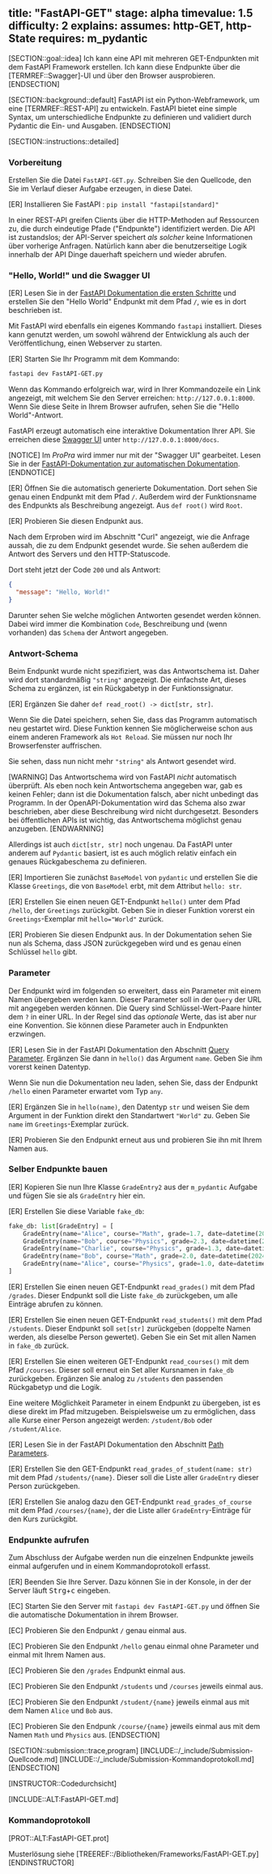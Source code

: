 title: "FastAPI-GET"
stage: alpha
timevalue: 1.5
difficulty: 2
explains:
assumes: http-GET, http-State
requires: m_pydantic
---

[SECTION::goal::idea]
Ich kann eine API mit mehreren GET-Endpunkten mit dem FastAPI Framework erstellen.
Ich kann diese Endpunkte über die [TERMREF::Swagger]-UI und über den Browser ausprobieren.
[ENDSECTION]


[SECTION::background::default]
FastAPI ist ein Python-Webframework, um eine [TERMREF::REST-API] zu entwickeln.
FastAPI bietet eine simple Syntax, um unterschiedliche Endpunkte zu definieren
und validiert durch Pydantic die Ein- und Ausgaben.
[ENDSECTION]


[SECTION::instructions::detailed]


### Vorbereitung

Erstellen Sie die Datei `FastAPI-GET.py`.
Schreiben Sie den Quellcode, den Sie im Verlauf dieser Aufgabe erzeugen, in diese Datei.

[ER] Installieren Sie FastAPI : `pip install "fastapi[standard]"`


In einer REST-API greifen Clients über die HTTP-Methoden auf Ressourcen zu,
die durch eindeutige Pfade ("Endpunkte") identifiziert werden.
Die API ist zustandslos; 
der API-Server speichert _als solcher_ keine Informationen über vorherige Anfragen.
Natürlich kann aber die benutzerseitige Logik innerhalb der API Dinge dauerhaft speichern
und wieder abrufen.

### "Hello, World!" und die Swagger UI

[ER] Lesen Sie in der
[FastAPI Dokumentation die ersten Schritte](https://fastapi.tiangolo.com/tutorial/first-steps/)
und erstellen Sie den "Hello World" Endpunkt mit dem Pfad `/`, wie es in dort beschrieben ist.

Mit FastAPI wird ebenfalls ein eigenes Kommando `fastapi` installiert.
Dieses kann genutzt werden, um sowohl während der Entwicklung als auch der Veröffentlichung,
einen Webserver zu starten.

[ER] Starten Sie Ihr Programm mit dem Kommando:

```sh
fastapi dev FastAPI-GET.py
```

Wenn das Kommando erfolgreich war, wird in Ihrer Kommandozeile ein Link angezeigt,
mit welchem Sie den Server erreichen: `http://127.0.0.1:8000`.
Wenn Sie diese Seite in Ihrem Browser aufrufen, sehen Sie die "Hello World"-Antwort.

FastAPI erzeugt automatisch eine interaktive Dokumentation Ihrer API.
Sie erreichen diese
[Swagger UI](https://github.com/swagger-api/swagger-ui)
unter `http://127.0.0.1:8000/docs`.

[NOTICE]
Im _ProPra_ wird immer nur mit der "Swagger UI" gearbeitet.
Lesen Sie in der
[FastAPI-Dokumentation zur automatischen Dokumentation](https://fastapi.tiangolo.com/features/#automatic-docs).
[ENDNOTICE]

[ER] Öffnen Sie die automatisch generierte Dokumentation.
Dort sehen Sie genau einen Endpunkt mit dem Pfad `/`.
Außerdem wird der Funktionsname des Endpunkts als Beschreibung angezeigt.
Aus `def root()` wird `Root`.

[ER] Probieren Sie diesen Endpunkt aus.

Nach dem Erproben wird im Abschnitt "Curl" angezeigt, wie die Anfrage aussah,
die zu dem Endpunkt gesendet wurde.
Sie sehen außerdem die Antwort des Servers und den HTTP-Statuscode.

Dort steht jetzt der Code `200` und als Antwort:

```json
{
  "message": "Hello, World!"
}
```

Darunter sehen Sie welche möglichen Antworten gesendet werden können.
Dabei wird immer die Kombination `Code`, Beschreibung und (wenn vorhanden) das
`Schema` der Antwort angegeben.


### Antwort-Schema

Beim Endpunkt wurde nicht spezifiziert, was das Antwortschema ist.
Daher wird dort standardmäßig `"string"` angezeigt.
Die einfachste Art, dieses Schema zu ergänzen, ist ein Rückgabetyp in der Funktionssignatur.

[ER] Ergänzen Sie daher `def read_root() -> dict[str, str]`.

Wenn Sie die Datei speichern, sehen Sie, dass das Programm automatisch neu gestartet wird.
Diese Funktion kennen Sie möglicherweise schon aus einem anderen Framework als `Hot Reload`.
Sie müssen nur noch Ihr Browserfenster auffrischen.

Sie sehen, dass nun nicht mehr `"string"` als Antwort gesendet wird.

[WARNING]
Das Antwortschema wird von FastAPI _nicht_ automatisch überprüft.
Als eben noch kein Antwortschema angegeben war, gab es keinen Fehler;
dann ist die Dokumentation falsch, aber nicht unbedingt das Programm.
In der OpenAPI-Dokumentation wird das Schema also zwar beschrieben, aber diese Beschreibung
wird nicht durchgesetzt.
Besonders bei öffentlichen APIs ist wichtig, das Antwortschema möglichst genau anzugeben.
[ENDWARNING]

Allerdings ist auch `dict[str, str]` noch ungenau.
Da FastAPI unter anderem auf `Pydantic` basiert, ist es auch möglich relativ einfach
ein genaues Rückgabeschema zu definieren.

[ER] Importieren Sie zunächst `BaseModel` von `pydantic` und erstellen Sie
die Klasse `Greetings`, die von `BaseModel` erbt, mit dem Attribut `hello: str`.

[ER] Erstellen Sie einen neuen GET-Endpunkt `hello()` unter dem Pfad `/hello`,
der `Greetings` zurückgibt.
Geben Sie in dieser Funktion vorerst ein `Greetings`-Exemplar mit `hello="World"` zurück.

[ER] Probieren Sie diesen Endpunkt aus.
In der Dokumentation sehen Sie nun als Schema, dass JSON zurückgegeben wird
und es genau einen Schlüssel `hello` gibt.


### Parameter

Der Endpunkt wird im folgenden so erweitert, dass ein Parameter mit einem Namen
übergeben werden kann.
Dieser Parameter soll in der `Query` der URL mit angegeben werden können.
Die Query sind Schlüssel-Wert-Paare hinter dem `?` in einer URL.
In der Regel sind das _optionale_ Werte, das ist aber nur eine Konvention.
Sie können diese Parameter auch in Endpunkten erzwingen.

[ER] Lesen Sie in der FastAPI Dokumentation den Abschnitt
[Query Parameter](https://fastapi.tiangolo.com/tutorial/query-params/).
Ergänzen Sie dann in `hello()` das Argument `name`.
Geben Sie ihm vorerst keinen Datentyp.

Wenn Sie nun die Dokumentation neu laden, sehen Sie, dass der Endpunkt `/hello`
einen Parameter erwartet vom Typ `any`.

[ER] Ergänzen Sie in `hello(name)`, den Datentyp `str` und weisen Sie
dem Argument in der Funktion direkt den Standartwert `"World"` zu.
Geben Sie `name` im `Greetings`-Exemplar zurück.

[ER] Probieren Sie den Endpunkt erneut aus und probieren Sie ihn mit Ihrem Namen aus.


### Selber Endpunkte bauen

[ER] Kopieren Sie nun Ihre Klasse `GradeEntry2` aus der `m_pydantic` Aufgabe und
fügen Sie sie als `GradeEntry` hier ein.

[ER] Erstellen Sie diese Variable `fake_db`:

```py
fake_db: list[GradeEntry] = [
    GradeEntry(name="Alice", course="Math", grade=1.7, date=datetime(2024, 4, 10)),
    GradeEntry(name="Bob", course="Physics", grade=2.3, date=datetime(2024, 4, 12)),
    GradeEntry(name="Charlie", course="Physics", grade=1.3, date=datetime(2024, 4, 15)),
    GradeEntry(name="Bob", course="Math", grade=2.0, date=datetime(2024, 4, 18)),
    GradeEntry(name="Alice", course="Physics", grade=1.0, date=datetime(2024, 4, 20)),
]
```

[ER] Erstellen Sie einen neuen GET-Endpunkt `read_grades()` mit dem Pfad `/grades`.
Dieser Endpunkt soll die Liste `fake_db` zurückgeben, um alle Einträge abrufen zu können.

[ER] Erstellen Sie einen neuen GET-Endpunkt `read_students()` mit dem Pfad `/students`.
Dieser Endpunkt soll `set[str]` zurückgeben (doppelte Namen werden, als dieselbe
Person gewertet).
Geben Sie ein Set mit allen Namen in `fake_db` zurück.

[ER] Erstellen Sie einen weiteren GET-Endpunkt `read_courses()` mit dem Pfad `/courses`.
Dieser soll erneut ein Set aller Kursnamen in `fake_db` zurückgeben.
Ergänzen Sie analog zu `/students` den passenden Rückgabetyp und die Logik.

Eine weitere Möglichkeit Parameter in einem Endpunkt zu übergeben, ist es diese direkt
im Pfad mitzugeben.
Beispielsweise um zu ermöglichen, dass alle Kurse einer Person angezeigt werden:
`/student/Bob` oder `/student/Alice`.

[ER] Lesen Sie in der FastAPI Dokumentation den Abschnitt
[Path Parameters](https://fastapi.tiangolo.com/tutorial/path-params/).

[ER] Erstellen Sie den GET-Endpunkt `read_grades_of_student(name: str)` mit dem
Pfad `/students/{name}`.
Dieser soll die Liste aller `GradeEntry` dieser Person zurückgeben.

[ER] Erstellen Sie analog dazu den GET-Endpunkt `read_grades_of_course` mit dem
Pfad `/courses/{name}`, der die Liste aller `GradeEntry`-Einträge für den Kurs zurückgibt.


### Endpunkte aufrufen

Zum Abschluss der Aufgabe werden nun die einzelnen Endpunkte jeweils einmal
aufgerufen und in einem Kommandoprotokoll erfasst.

[ER] Beenden Sie Ihre Server. Dazu können Sie in der Konsole, in der der Server
läuft <kbd>Strg</kbd>+<kbd>c</kbd> eingeben.

[EC] Starten Sie den Server mit `fastapi dev FastAPI-GET.py` und öffnen Sie
die automatische Dokumentation in ihrem Browser.

[EC] Probieren Sie den Endpunkt `/` genau einmal aus.

[EC] Probieren Sie den Endpunkt `/hello` genau einmal ohne Parameter und einmal
mit Ihrem Namen aus.

[EC] Probieren Sie den `/grades` Endpunkt einmal aus.

[EC] Probieren Sie den Endpunkt `/students` und `/courses` jeweils einmal aus.

[EC] Probieren Sie den Endpunkt `/student/{name}` jeweils einmal aus mit dem Namen
`Alice` und `Bob` aus.

[EC] Probieren Sie den Endpunk `/course/{name}` jeweils einmal aus mit dem Namen
`Math` und `Physics` aus.
[ENDSECTION]


[SECTION::submission::trace,program]
[INCLUDE::/_include/Submission-Quellcode.md]
[INCLUDE::/_include/Submission-Kommandoprotokoll.md]
[ENDSECTION]

[INSTRUCTOR::Codedurchsicht]

[INCLUDE::ALT:FastAPI-GET.md]

### Kommandoprotokoll
[PROT::ALT:FastAPI-GET.prot]

Musterlösung siehe [TREEREF::/Bibliotheken/Frameworks/FastAPI-GET.py]
[ENDINSTRUCTOR]
